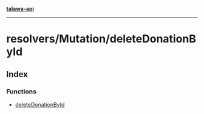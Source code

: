 [**talawa-api**](../../../README.md)

***

# resolvers/Mutation/deleteDonationById

## Index

### Functions

- [deleteDonationById](functions/deleteDonationById.md)
